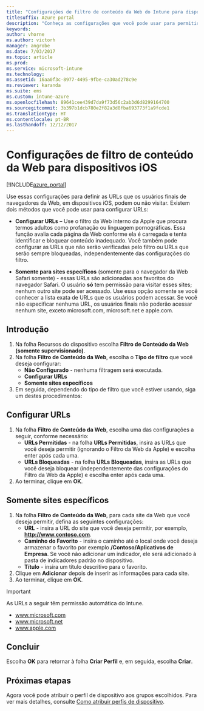 ```yaml
---
title: "Configurações de filtro de conteúdo da Web do Intune para dispositivos iOS"
titlesuffix: Azure portal
description: "Conheça as configurações que você pode usar para permitir e bloquear o acesso a sites em dispositivos iOS."
keywords: 
author: vhorne
ms.author: victorh
manager: angrobe
ms.date: 7/03/2017
ms.topic: article
ms.prod: 
ms.service: microsoft-intune
ms.technology: 
ms.assetid: 16aa0f3c-8977-4495-9fbe-ca30ad278c9e
ms.reviewer: karanda
ms.suite: ems
ms.custom: intune-azure
ms.openlocfilehash: 89641cee439d7da9f73d56c2ab3d6d8299164700
ms.sourcegitcommit: 3b397b1dcb780e2f82a3d8fba693773f1a9fcde1
ms.translationtype: HT
ms.contentlocale: pt-BR
ms.lasthandoff: 12/12/2017
---
```

# <a name="web-content-filter-settings-for-ios-devices"></a>Configurações de filtro de conteúdo da Web para dispositivos iOS

[!INCLUDE[azure_portal](./includes/azure_portal.md)]

Use essas configurações para definir as URLs que os usuários finais de navegadores da Web, em dispositivos iOS, podem ou não visitar. Existem dois métodos que você pode usar para configurar URLs:

- **Configurar URLs** – Use o filtro da Web interno da Apple que procura termos adultos como profanação ou linguagem pornográficas. Essa função avalia cada página da Web conforme ela é carregada e tenta identificar e bloquear conteúdo inadequado. Você também pode configurar as URLs que não serão verificadas pelo filtro ou URLs que serão sempre bloqueadas, independentemente das configurações do filtro.

- **Somente para sites específicos** (somente para o navegador da Web Safari somente) - essas URLs são adicionadas aos favoritos do navegador Safari. O usuário **só** tem permissão para visitar esses sites; nenhum outro site pode ser acessado. Use essa opção somente se você conhecer a lista exata de URLs que os usuários podem acessar.
Se você não especificar nenhuma URL, os usuários finais não poderão acessar nenhum site, exceto microsoft.com, microsoft.net e apple.com.



## <a name="get-started"></a>Introdução

1. Na folha Recursos do dispositivo escolha **Filtro de Conteúdo da Web (somente supervisionado)**.
2. Na folha **Filtro de Conteúdo da Web**, escolha o **Tipo de filtro** que você deseja configurar:
    - **Não Configurado** - nenhuma filtragem será executada.
    - **Configurar URLs**
    - **Somente sites específicos**
3. Em seguida, dependendo do tipo de filtro que você estiver usando, siga um destes procedimentos:


## <a name="configure-urls"></a>Configurar URLs

1. Na folha **Filtro de Conteúdo da Web**, escolha uma das configurações a seguir, conforme necessário:
    - **URLs Permitidas** - na folha **URLs Permitidas**, insira as URLs que você deseja permitir (ignorando o Filtro da Web da Apple) e escolha enter após cada uma.
    - **URLs Bloqueadas** - na folha **URLs Bloqueadas**, insira as URLs que você deseja bloquear (independentemente das configurações do Filtro da Web da Apple) e escolha enter após cada uma.
2. Ao terminar, clique em **OK**.


## <a name="specific-websites-only"></a>Somente sites específicos

1. Na folha **Filtro de Conteúdo da Web**, para cada site da Web que você deseja permitir, defina as seguintes configurações:
    - **URL** - insira a URL do site que você deseja permitir, por exemplo, **http://www.contoso.com**.
    - **Caminho do Favorito** - insira o caminho até o local onde você deseja armazenar o favorito por exemplo **/Contoso/Aplicativos de Empresa**. Se você não adicionar um indicador, ele será adicionado à pasta de indicadores padrão no dispositivo.
    - **Título** - insira um título descritivo para o favorito.
2. Clique em **Adicionar** depois de inserir as informações para cada site.
3. Ao terminar, clique em **OK**.

>[!IMPORTANT] 
> As URLs a seguir têm permissão automática do Intune.
> - www.microsoft.com
> - www.microsoft.net
> - www.apple.com

## <a name="finish-up"></a>Concluir

Escolha **OK** para retornar à folha **Criar Perfil** e, em seguida, escolha **Criar**.

## <a name="next-steps"></a>Próximas etapas

Agora você pode atribuir o perfil de dispositivo aos grupos escolhidos. Para ver mais detalhes, consulte [Como atribuir perfis de dispositivo](device-profile-assign.md).
